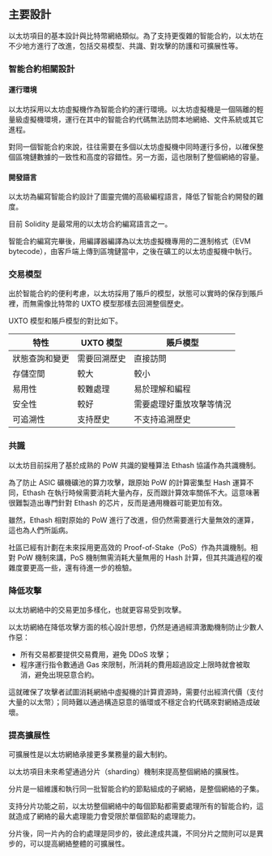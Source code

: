 ## 主要設計

以太坊項目的基本設計與比特幣網絡類似。為了支持更復雜的智能合約，以太坊在不少地方進行了改進，包括交易模型、共識、對攻擊的防護和可擴展性等。

### 智能合約相關設計

#### 運行環境

以太坊採用以太坊虛擬機作為智能合約的運行環境。以太坊虛擬機是一個隔離的輕量級虛擬機環境，運行在其中的智能合約代碼無法訪問本地網絡、文件系統或其它進程。

對同一個智能合約來說，往往需要在多個以太坊虛擬機中同時運行多份，以確保整個區塊鏈數據的一致性和高度的容錯性。另一方面，這也限制了整個網絡的容量。

#### 開發語言

以太坊為編寫智能合約設計了圖靈完備的高級編程語言，降低了智能合約開發的難度。

目前 Solidity 是最常用的以太坊合約編寫語言之一。

智能合約編寫完畢後，用編譯器編譯為以太坊虛擬機專用的二進制格式（EVM bytecode），由客戶端上傳到區塊鏈當中，之後在礦工的以太坊虛擬機中執行。

### 交易模型

出於智能合約的便利考慮，以太坊採用了賬戶的模型，狀態可以實時的保存到賬戶裡，而無需像比特幣的 UXTO 模型那樣去回溯整個歷史。

UXTO 模型和賬戶模型的對比如下。

| 特性 |UXTO 模型|賬戶模型|
|--|--|--|
|狀態查詢和變更|需要回溯歷史|直接訪問|
|存儲空間|較大|較小|
|易用性|較難處理|易於理解和編程|
|安全性|較好|需要處理好重放攻擊等情況|
|可追溯性|支持歷史|不支持追溯歷史|

### 共識

以太坊目前採用了基於成熟的 PoW 共識的變種算法 Ethash 協議作為共識機制。

為了防止 ASIC 礦機礦池的算力攻擊，跟原始 PoW 的計算密集型 Hash 運算不同，Ethash 在執行時候需要消耗大量內存，反而跟計算效率關係不大。這意味著很難製造出專門針對 Ethash 的芯片，反而是通用機器可能更加有效。

雖然，Ethash 相對原始的 PoW 進行了改進，但仍然需要進行大量無效的運算，這也為人們所詬病。

社區已經有計劃在未來採用更高效的 Proof-of-Stake（PoS）作為共識機制。相對 PoW 機制來講，PoS 機制無需消耗大量無用的 Hash 計算，但其共識過程的複雜度要更高一些，還有待進一步的檢驗。

### 降低攻擊

以太坊網絡中的交易更加多樣化，也就更容易受到攻擊。

以太坊網絡在降低攻擊方面的核心設計思想，仍然是通過經濟激勵機制防止少數人作惡：

* 所有交易都要提供交易費用，避免 DDoS 攻擊；
* 程序運行指令數通過 Gas 來限制，所消耗的費用超過設定上限時就會被取消，避免出現惡意合約。

這就確保了攻擊者試圖消耗網絡中虛擬機的計算資源時，需要付出經濟代價（支付大量的以太幣）；同時難以通過構造惡意的循環或不穩定合約代碼來對網絡造成破壞。

### 提高擴展性

可擴展性是以太坊網絡承接更多業務量的最大制約。

以太坊項目未來希望通過分片（sharding）機制來提高整個網絡的擴展性。

分片是一組維護和執行同一批智能合約的節點組成的子網絡，是整個網絡的子集。

支持分片功能之前，以太坊整個網絡中的每個節點都需要處理所有的智能合約，這就造成了網絡的最大處理能力會受限於單個節點的處理能力。

分片後，同一片內的合約處理是同步的，彼此達成共識，不同分片之間則可以是異步的，可以提高網絡整體的可擴展性。
